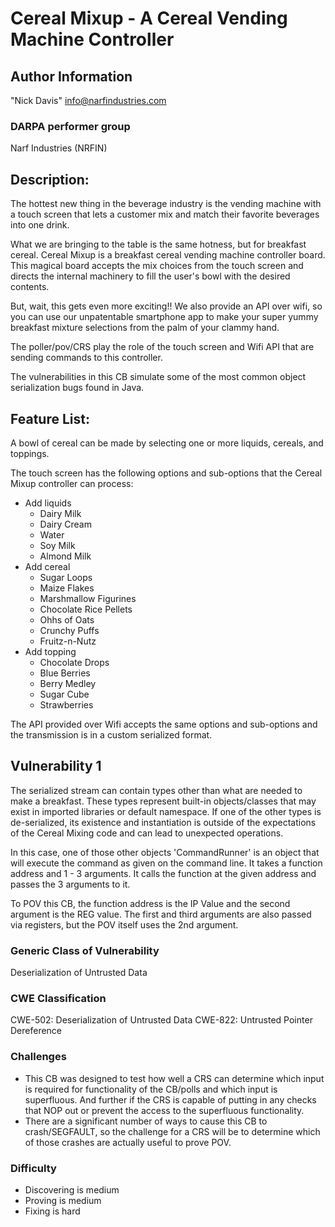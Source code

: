 # Cereal Mixup - A Cereal Vending Machine Controller

## Author Information

"Nick Davis" <info@narfindustries.com>

### DARPA performer group

Narf Industries (NRFIN)

## Description:

The hottest new thing in the beverage industry is the vending machine with a touch screen that lets a customer mix and match their favorite beverages into one drink.

What we are bringing to the table is the same hotness, but for breakfast cereal. Cereal Mixup is a breakfast cereal vending machine controller board. This magical board accepts the mix choices from the touch screen and directs the internal machinery to fill the user's bowl with the desired contents.

But, wait, this gets even more exciting!! We also provide an API over wifi, so you can use our unpatentable smartphone app to make your super yummy breakfast mixture selections from the palm of your clammy hand.

The poller/pov/CRS play the role of the touch screen and Wifi API that are sending commands to this controller.

The vulnerabilities in this CB simulate some of the most common object serialization bugs found in Java.

## Feature List:

A bowl of cereal can be made by selecting one or more liquids, cereals, and toppings.

The touch screen has the following options and sub-options that the Cereal Mixup controller can process:

- Add liquids
    - Dairy Milk
    - Dairy Cream
    - Water
    - Soy Milk
    - Almond Milk
- Add cereal
    - Sugar Loops
    - Maize Flakes
    - Marshmallow Figurines
    - Chocolate Rice Pellets
    - Ohhs of Oats
    - Crunchy Puffs
    - Fruitz-n-Nutz
- Add topping
    - Chocolate Drops
    - Blue Berries
    - Berry Medley
    - Sugar Cube
    - Strawberries

The API provided over Wifi accepts the same options and sub-options and the transmission is in a custom serialized format.

## Vulnerability 1

The serialized stream can contain types other than what are needed to make a breakfast. These types represent built-in objects/classes that may exist in imported libraries or default namespace. If one of the other types is de-serialized, its existence and instantiation is outside of the expectations of the Cereal Mixing code and can lead to unexpected operations.

In this case, one of those other objects 'CommandRunner' is an object that will execute the command as given on the command line. It takes a function address and 1 - 3 arguments. It calls the function at the given address and passes the 3 arguments to it.

To POV this CB, the function address is the IP Value and the second argument is the REG value. The first and third arguments are also passed via registers, but the POV itself uses the 2nd argument.

### Generic Class of Vulnerability

Deserialization of Untrusted Data

### CWE Classification

CWE-502: Deserialization of Untrusted Data
CWE-822: Untrusted Pointer Dereference

### Challenges

* This CB was designed to test how well a CRS can determine which input is required for functionality of the CB/polls and which input is superfluous. And further if the CRS is capable of putting in any checks that NOP out or prevent the access to the superfluous functionality.
* There are a significant number of ways to cause this CB to crash/SEGFAULT, so the challenge for a CRS will be to determine which of those crashes are actually useful to prove POV.


### Difficulty

* Discovering is medium
* Proving is medium
* Fixing is hard
